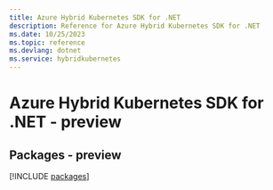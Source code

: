 ```yaml
---
title: Azure Hybrid Kubernetes SDK for .NET
description: Reference for Azure Hybrid Kubernetes SDK for .NET
ms.date: 10/25/2023
ms.topic: reference
ms.devlang: dotnet
ms.service: hybridkubernetes
---
```

# Azure Hybrid Kubernetes SDK for .NET - preview
## Packages - preview
[!INCLUDE [packages](hybrid-kubernetes-index.md)]
